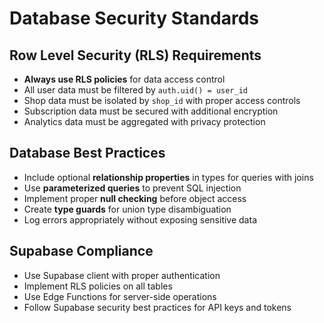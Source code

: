 # Database Security Standards

## Row Level Security (RLS) Requirements

- **Always use RLS policies** for data access control
- All user data must be filtered by `auth.uid() = user_id`
- Shop data must be isolated by `shop_id` with proper access controls
- Subscription data must be secured with additional encryption
- Analytics data must be aggregated with privacy protection

## Database Best Practices

- Include optional **relationship properties** in types for queries with joins
- Use **parameterized queries** to prevent SQL injection
- Implement proper **null checking** before object access
- Create **type guards** for union type disambiguation
- Log errors appropriately without exposing sensitive data

## Supabase Compliance

- Use Supabase client with proper authentication
- Implement RLS policies on all tables
- Use Edge Functions for server-side operations
- Follow Supabase security best practices for API keys and tokens
